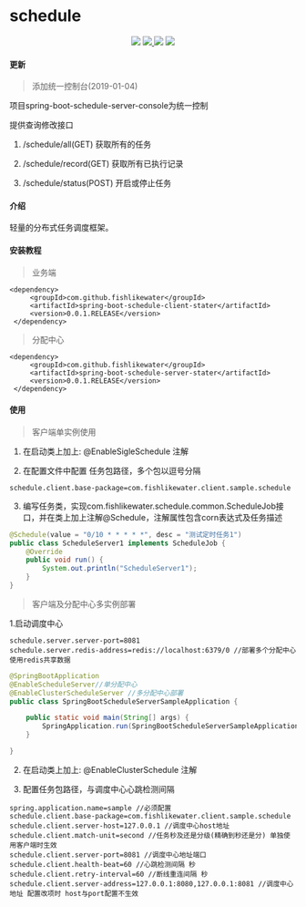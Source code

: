 # schedule
<p align="center">
    <a>
        <img src="https://img.shields.io/badge/codecov-60%25-orange.svg" >
    </a>
    <a href="http://www.apache.org/licenses/LICENSE-2.0.html" target="_blank">
        <img src="http://img.shields.io/:license-apache-brightgreen.svg" >
    </a>
    <a>
        <img src="https://img.shields.io/badge/JDK-1.8+-green.svg" >
    </a>
    <a>
        <img src="https://img.shields.io/badge/spring%20boot-2.0%2B-brightgreen.svg" >
    </a>
</p>

#### 更新

> 添加统一控制台(2019-01-04)

项目spring-boot-schedule-server-console为统一控制

提供查询修改接口

1. /schedule/all(GET) 获取所有的任务

2. /schedule/record(GET) 获取所有已执行记录

3. /schedule/status(POST) 开启或停止任务

#### 介绍
轻量的分布式任务调度框架。


#### 安装教程

>业务端
```
<dependency>
     <groupId>com.github.fishlikewater</groupId>
     <artifactId>spring-boot-schedule-client-stater</artifactId>
     <version>0.0.1.RELEASE</version>
 </dependency>        
   ```
  
> 分配中心
```
<dependency>
     <groupId>com.github.fishlikewater</groupId>
     <artifactId>spring-boot-schedule-server-stater</artifactId>
     <version>0.0.1.RELEASE</version>
 </dependency>        
   ```


#### 使用

> 客户端单实例使用

1. 在启动类上加上: @EnableSigleSchedule 注解

2. 在配置文件中配置 任务包路径，多个包以逗号分隔
```$xslt
schedule.client.base-package=com.fishlikewater.client.sample.schedule
```
3. 编写任务类，实现com.fishlikewater.schedule.common.ScheduleJob接口，并在类上加上注解@Schedule，注解属性包含corn表达式及任务描述
```java
@Schedule(value = "0/10 * * * * *", desc = "测试定时任务1")
public class ScheduleServer1 implements ScheduleJob {
    @Override
    public void run() {
        System.out.println("ScheduleServer1");
    }
}

```

> 客户端及分配中心多实例部署

1.启动调度中心
```$xml
schedule.server.server-port=8081
schedule.server.redis-address=redis://localhost:6379/0 //部署多个分配中心使用redis共享数据
```

```java
@SpringBootApplication
@EnableScheduleServer//单分配中心
@EnableClusterScheduleServer //多分配中心部署
public class SpringBootScheduleServerSampleApplication {

    public static void main(String[] args) {
        SpringApplication.run(SpringBootScheduleServerSampleApplication.class, args);
    }

}
```

2. 在启动类上加上: @EnableClusterSchedule 注解

3. 配置任务包路径，与调度中心心跳检测间隔
```$xslt
spring.application.name=sample //必须配置
schedule.client.base-package=com.fishlikewater.client.sample.schedule
schedule.client.server-host=127.0.0.1 //调度中心host地址
schedule.client.match-unit=second //任务秒及还是分级(精确到秒还是分) 单独使用客户端时生效
schedule.client.server-port=8081 //调度中心地址端口
schedule.client.health-beat=60 //心跳检测间隔 秒
schedule.client.retry-interval=60 //断线重连间隔 秒
schedule.client.server-address=127.0.0.1:8080,127.0.0.1:8081 //调度中心地址 配置改项时 host与port配置不生效
```